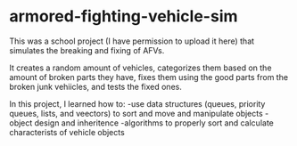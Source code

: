 # armored-fighting-vehicle-sim
This was a school project (I have permission to upload it here) that simulates the breaking and fixing of AFVs.

It creates a random amount of vehicles, categorizes them based on the amount of broken parts they have, fixes them using the good parts from the broken junk vehiicles, and tests the fixed ones. 

In this project, I learned how to:
-use data structures (queues, priority queues, lists, and veectors) to sort and move and manipulate objects
-object design and inheritence
-algorithms to properly sort and calculate characterists of vehicle objects
